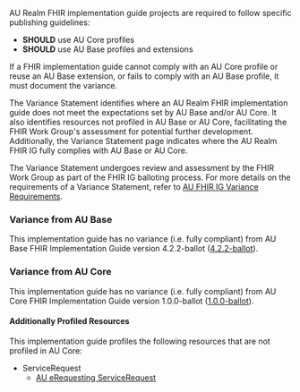 AU Realm FHIR implementation guide projects are required to follow specific publishing guidelines:
- **SHOULD** use AU Core profiles
- **SHOULD** use AU Base profiles and extensions

If a FHIR implementation guide cannot comply with an AU Core profile or reuse an AU Base extension, or fails to comply with an AU Base profile, it must document the variance.

The Variance Statement identifies where an AU Realm FHIR implementation guide does not meet the expectations set by AU Base and/or AU Core. It also identifies resources not profiled in AU Base or AU Core, facilitating the FHIR Work Group's assessment for potential further development. Additionally, the Variance Statement page indicates where the AU Realm FHIR IG fully complies with AU Base or AU Core.

The Variance Statement undergoes review and assessment by the FHIR Work Group as part of the FHIR IG balloting process. For more details on the requirements of a Variance Statement, refer to [AU FHIR IG Variance Requirements](https://confluence.hl7.org/display/HA/Process%3A++AU+FHIR+IG+Variance+Requirements).

### Variance from AU Base
This implementation guide has no variance (i.e. fully compliant) from AU Base FHIR Implementation Guide version 4.2.2-ballot ([4.2.2-ballot](https://hl7.org.au/fhir/4.2.2-ballot/)).

### Variance from AU Core
This implementation guide has no variance (i.e. fully compliant) from AU Core FHIR Implementation Guide version 1.0.0-ballot ([1.0.0-ballot](https://hl7.org.au/fhir/core/1.0.0-ballot/)).

#### Additionally Profiled Resources
This implementation guide profiles the following resources that are not profiled in AU Core:

- ServiceRequest
  - [AU eRequesting ServiceRequest](StructureDefinition-au-erequesting-servicerequest.html)
